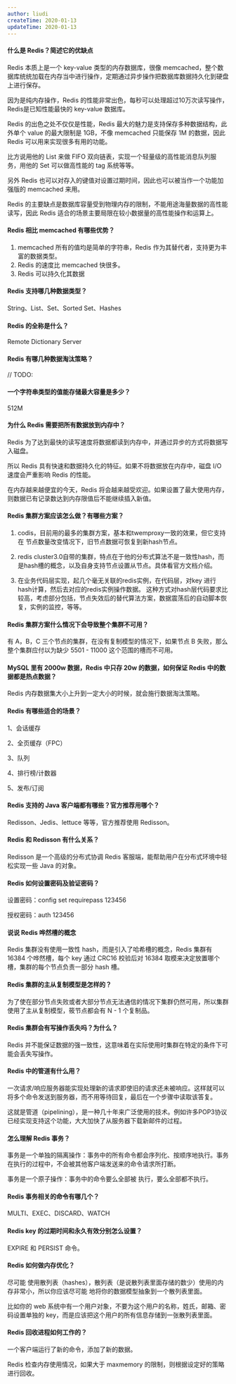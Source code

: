 ```yaml
---
author: liudi
createTime: 2020-01-13
updateTime: 2020-01-13
---
```


#### 什么是 Redis？简述它的优缺点

Redis 本质上是一个 key-value 类型的内存数据库，很像 memcached，整个数据库统统加载在内存当中进行操作，定期通过异步操作把数据库数据持久化到硬盘上进行保存。

因为是纯内存操作，Redis 的性能非常出色，每秒可以处理超过10万次读写操作，Redis是已知性能最快的 key-value 数据库。

Redis 的出色之处不仅仅是性能，Redis 最大的魅力是支持保存多种数据结构，此外单个 value 的最大限制是 1GB，不像 memcached 只能保存 1M 的数据，因此 Redis 可以用来实现很多有用的功能。

比方说用他的 List 来做 FIFO 双向链表，实现一个轻量级的高性能消息队列服务，用他的 Set 可以做高性能的 tag 系统等等。

另外 Redis 也可以对存入的键值对设置过期时间，因此也可以被当作一个功能加强版的 memcached 来用。 

Redis 的主要缺点是数据库容量受到物理内存的限制，不能用途海量数据的高性能读写，因此 Redis 适合的场景主要局限在较小数据量的高性能操作和运算上。

#### Redis 相比 memcached 有哪些优势？

1. memcached 所有的值均是简单的字符串，Redis 作为其替代者，支持更为丰富的数据类型。
2. Redis 的速度比 memcached 快很多。
3. Redis 可以持久化其数据

#### Redis 支持哪几种数据类型？

String、List、Set、Sorted Set、Hashes

#### Redis 的全称是什么？

Remote Dictionary Server

#### Redis 有哪几种数据淘汰策略？

// TODO:

#### 一个字符串类型的值能存储最大容量是多少？

512M

#### 为什么 Redis 需要把所有数据放到内存中？

Redis 为了达到最快的读写速度将数据都读到内存中，并通过异步的方式将数据写入磁盘。

所以 Redis 具有快速和数据持久化的特征。如果不将数据放在内存中，磁盘 I/O 速度会严重影响 Redis 的性能。

在内存越来越便宜的今天，Redis 将会越来越受欢迎。如果设置了最大使用内存，则数据已有记录数达到内存限值后不能继续插入新值。

#### Redis 集群方案应该怎么做？有哪些方案？

1. codis，目前用的最多的集群方案，基本和twemproxy一致的效果，但它支持在 节点数量改变情况下，旧节点数据可恢复到新hash节点。

2. redis cluster3.0自带的集群，特点在于他的分布式算法不是一致性hash，而是hash槽的概念，以及自身支持节点设置从节点。具体看官方文档介绍。

3. 在业务代码层实现，起几个毫无关联的redis实例，在代码层，对key 进行hash计算，然后去对应的redis实例操作数据。 这种方式对hash层代码要求比较高，考虑部分包括，节点失效后的替代算法方案，数据震荡后的自动脚本恢复，实例的监控，等等。

#### Redis 集群方案什么情况下会导致整个集群不可用？

有 A，B，C 三个节点的集群，在没有复制模型的情况下，如果节点 B 失败，那么整个集群应付以为缺少 5501 - 11000 这个范围的槽而不可用。

#### MySQL 里有 2000w 数据，Redis 中只存 20w 的数据，如何保证 Redis 中的数据都是热点数据？

Redis 内存数据集大小上升到一定大小的时候，就会施行数据淘汰策略。

#### Redis 有哪些适合的场景？

1、会话缓存

2、全页缓存（FPC）

3、队列

4、排行榜/计数器

5、发布/订阅

#### Redis 支持的 Java 客户端都有哪些？官方推荐用哪个？

Redisson、Jedis、lettuce 等等，官方推荐使用 Redisson。

#### Redis 和 Redisson 有什么关系？

Redisson 是一个高级的分布式协调 Redis 客服端，能帮助用户在分布式环境中轻松实现一些 Java 的对象。

#### Redis 如何设置密码及验证密码？

设置密码：config set requirepass 123456

授权密码：auth 123456

#### 说说 Redis 哗然槽的概念

Redis 集群没有使用一致性 hash，而是引入了哈希槽的概念，Redis 集群有 16384 个哗然槽，每个 key 通过 CRC16 校验后对 16384 取模来决定放置哪个槽，集群的每个节点负责一部分 hash 槽。

#### Redis 集群的主从复制模型是怎样的？

为了使在部分节点失败或者大部分节点无法通信的情况下集群仍然可用，所以集群使用了主从复制模型，筱节点都会有 N - 1 个复制品。

#### Redis 集群会有写操作丢失吗？为什么？

Redis 并不能保证数据的强一致性，这意味着在实际使用时集群在特定的条件下可能会丢失写操作。

#### Redis 中的管道有什么用？

一次请求/响应服务器能实现处理新的请求即使旧的请求还未被响应。这样就可以将多个命令发送到服务器，而不用等待回复，最后在一个步骤中读取该答复。

这就是管道（pipelining），是一种几十年来广泛使用的技术。例如许多POP3协议已经实现支持这个功能，大大加快了从服务器下载新邮件的过程。

#### 怎么理解 Redis 事务？

事务是一个单独的隔离操作：事务中的所有命令都会序列化、按顺序地执行。事务在执行的过程中，不会被其他客户端发送来的命令请求所打断。

事务是一个原子操作：事务中的命令要么全部被 执行，要么全部都不执行。

#### Redis 事务相关的命令有哪几个？

MULTI、EXEC、DISCARD、WATCH

#### Redis key 的过期时间和永久有效分别怎么设置？

EXPIRE 和 PERSIST 命令。

#### Redis 如何做内存优化？

尽可能 使用散列表（hashes），散列表（是说散列表里面存储的数少）使用的内存非常小，所以你应该尽可能 地将你的数据模型抽象到一个散列表里面。

比如你的 web 系统中有一个用户对象，不要为这个用户的名称，姓氏，邮箱、密码设置单独的 key，而是应该把这个用户的所有信息存储到一张散列表里面。

#### Redis 回收进程如何工作的？

一个客户端运行了新的命令，添加了新的数据。

Redis 检查内存使用情况，如果大于 maxmemory 的限制，则根据设定好的策略进行回收。





